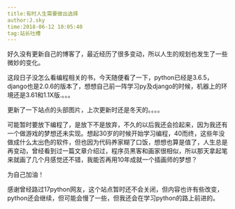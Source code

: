 ```yaml
---
title:有时人生需要做出选择
author:J.sky
time:2018-06-12 10:05:40
tag:站长吐槽
---
```


好久没有更新自己的博客了，最近经历了很多变动，所以人生的规划也发生了一些微妙的变化。

这段日子没怎么看编程相关的书，今天随便看了一下，python已经是3.6.5，django也是2.0.6的版本了，想想自己前一阵学习py及django的时候，机器上的环境还是3.61和1.1X版.。。。

更新了一下站点的头部图片，上次更新时还是冬天的。。。。

可能暂时要放下编程了，是放下不是放弃，不久的以后我还会捡起来，因为我还有一个做游戏的梦想还未实现。想起30岁的时候开始学习编程，40而终，这些年没做成什么太出色的软件，但也因为代码养家糊了口饭，想想也算是值了，人生总是再变动，曾经看到过一篇文章介绍过，程序员黑客和画家很相似，所以那天拿起笔来就画了几个月感觉还不错，我能否再用10年成就一个插画师的梦想？

为自己加油！

感谢曾经路过17python网友，这个站点暂时还不会关闭，但内容也许有些改变，python还会继续，但可能会慢了一些，但我还会在学习python的路上前进的。